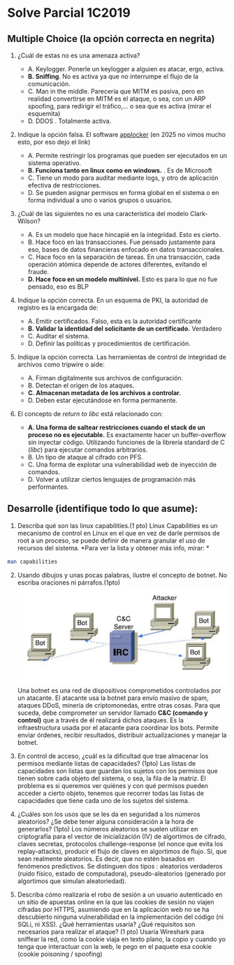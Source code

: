 # Solve Parcial 1C2019

## Multiple Choice (la opción correcta en negrita)
1. ¿Cuál de estas no es una amenaza activa?
    - A. Keylogger. Ponerle un keylogger a alguien es atacar, ergo, activa.
    - **B. Sniffing**. No es activa ya que no interrumpe el flujo de la comunicación.
    - C. Man in the middle. Parecería que MITM es pasiva, pero en realidad convertirse en MITM es el ataque, o sea, con un ARP spoofing, para redirigir el tráfico,... o sea que es activa (mirar el esquemita)
    - D. DDOS . Totalmente activa.

2. Indique la opción falsa. El software [applocker](https://learn.microsoft.com/es-es/windows/security/application-security/application-control/app-control-for-business/applocker/applocker-overview) (en 2025 no vimos mucho esto, por eso dejo el link)
    - A. Permite restringir los programas que pueden ser ejecutados en un sistema operativo.
    - **B. Funciona tanto en linux como en windows.** . Es de Microsoft
    - C. Tiene un modo para auditar mediante logs, y otro de aplicación efectiva de restricciones.
    - D. Se pueden asignar permisos en forma global en el sistema o en forma individual a uno o varios grupos o usuarios.
3. ¿Cuál de las siguientes no es una característica del modelo Clark-Wilson?
    - A. Es un modelo que hace hincapié en la integridad. Esto es cierto.
    - B. Hace foco en las transacciones. Fue pensado justamente para eso, bases de datos financieras enfocado en datos transaccionales.
    - C. Hace foco en la separación de tareas. En una transacción, cada operación atómica depende de actores diferentes, evitando el fraude. 
    - **D. Hace foco en un modelo multinivel.** Esto es para lo que no fue pensado, eso es BLP
4. Indique la opción correcta. En un esquema de PKI, la autoridad de registro es la encargada de:
    - A. Emitir certificados. Falso, esta es la autoridad certificante
    - **B. Validar la identidad del solicitante de un certificado.** Verdadero
    - C. Auditar el sistema. 
    - D. Definir las políticas y procedimientos de certificación.
5. Indique la opción correcta. Las herramientas de control de integridad de archivos como tripwire o aide:
    - A. Firman digitalmente sus archivos de configuración.
    - B. Detectan el origen de los ataques.
    - **C. Almacenan metadata de los archivos a controlar.**
    - D. Deben estar ejecutándose en forma permanente.
6. El concepto de *return to libc* está relacionado con:
    - **A. Una forma de saltear restricciones cuando el stack de un proceso no es ejecutable.** Es exactamente hacer un buffer-overflow sin inyectar código. Utilizando funciones de la librería standard de C (*libc*) para ejecutar comandos arbitrarios.
    - B. Un tipo de ataque al cifrado con PFS.
    - C. Una forma de explotar una vulnerabilidad web de inyección de comandos.
    - D. Volver a utilizar ciertos lenguajes de programación más performantes.

## Desarrolle (identifique todo lo que asume):
1. Describa qué son las linux capabilities.(1 pto)
Linux Capabilities es un mecanismo de control en Linux en el que en vez de darle permisos de root a un proceso, se puede definir de manera granular el uso de recursos del sistema. 
*Para ver la lista y obtener más info, mirar: *
```bash
man capabilities
```

2. Usando dibujos y unas pocas palabras, ilustre el concepto de botnet. No escriba oraciones ni párrafos.(1pto)
![Botnet](https://raw.githubusercontent.com/ToniusRetonius/SegInf/main/Parciales/1C2019/botnet.png)
Una botnet es una red de dispositivos comprometidos controlados por un atacante. El atacante usa la botnet para envío masivo de spam, ataques DDoS, minería de criptomonedas, entre otras cosas. Para que suceda, debe comprometer un servidor llamado **C&C (comando y control)** que a través de él realizará dichos ataques. Es la infraestructura usada por el atacante para coordinar los bots. Permite enviar órdenes, recibir resultados, distribuir actualizaciones y manejar la botnet.

3. En control de acceso, ¿cuál es la dificultad que trae almacenar los permisos mediante listas de capacidades? (1pto)
Las listas de capacidades son listas que guardan los sujetos con los permisos que tienen sobre cada objeto del sistema, o sea, la fila de la matriz. El problema es si queremos ver quiénes y con qué permisos pueden acceder a cierto objeto, tenemos que recorrer todas las listas de capacidades que tiene cada uno de los sujetos del sistema.


4. ¿Cuáles son los usos que se les da en seguridad a los números aleatorios? ¿Se debe tener alguna consideración a la hora de generarlos? (1pto)
Los números aleatorios se suelen utilizar en criptografía para el vector de inicialización (IV) de algortimos de cifrado, claves secretas, protocolos challenge-response (el nonce que evita los replay-attacks), producir el flujo de claves en algortimos de flujo. Sí, que sean realmente aleatorios. Es decir, que no estén basados en fenómenos predictivos. Se distinguen dos tipos : aleatorios verdaderos (ruido físico, estado de computadora), pseudo-aleatorios (generado por algortimos que simulan aleatoriedad).

5. Describa cómo realizaría el robo de sesión a un usuario autenticado en un sitio de apuestas online en la que las cookies de sesión no viajen cifradas por HTTPS, asumiendo que en la aplicación web no se ha descubierto ninguna vulnerabilidad en la implementación del código (ni SQLi, ni XSS). ¿Qué herramientas usaría? ¿Qué requisitos son necesarios para realizar el ataque? (1 pto)
Usaría Wireshark para sniffear la red, como la cookie viaja en texto plano, la copio y cuando yo tenga que interactuar con la web, le pego en el paquete esa cookie (cookie poisoning / spoofing)
